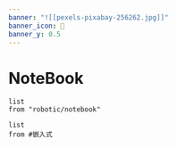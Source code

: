 ```yaml
---
banner: "![[pexels-pixabay-256262.jpg]]"
banner_icon: 🤖
banner_y: 0.5
---
```

# NoteBook
```dataview
list
from "robotic/notebook"
```

```dataview
list
from #嵌入式 
```